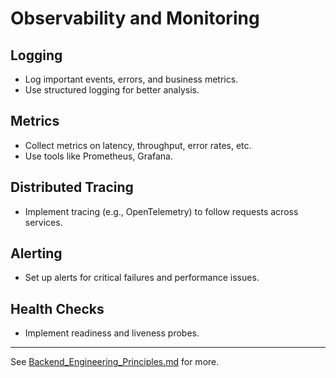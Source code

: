 # Observability and Monitoring

## Logging
- Log important events, errors, and business metrics.
- Use structured logging for better analysis.

## Metrics
- Collect metrics on latency, throughput, error rates, etc.
- Use tools like Prometheus, Grafana.

## Distributed Tracing
- Implement tracing (e.g., OpenTelemetry) to follow requests across services.

## Alerting
- Set up alerts for critical failures and performance issues.

## Health Checks
- Implement readiness and liveness probes.

---
See [Backend_Engineering_Principles.md](Backend_Engineering_Principles.md) for more.
